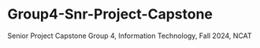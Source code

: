 # Group4-Snr-Project-Capstone
Senior Project Capstone Group 4, Information Technology, Fall 2024, NCAT
